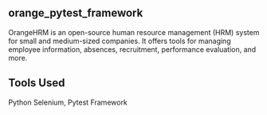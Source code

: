 ## orange_pytest_framework

OrangeHRM is an open-source human resource management (HRM) system for small and medium-sized companies. It offers tools for managing employee information, absences, recruitment, performance evaluation, and more.

## Tools Used
Python Selenium, 
Pytest Framework
